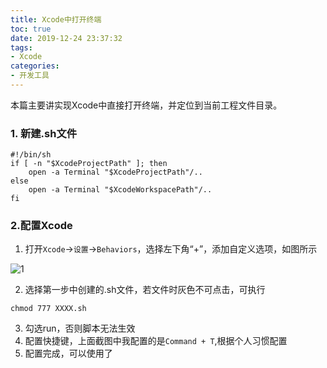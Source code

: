 ```yaml
---
title: Xcode中打开终端
toc: true
date: 2019-12-24 23:37:32
tags:
- Xcode
categories:
- 开发工具
---
```


本篇主要讲实现Xcode中直接打开终端，并定位到当前工程文件目录。

### 1. 新建.sh文件

```shell
#!/bin/sh
if [ -n "$XcodeProjectPath" ]; then
	open -a Terminal "$XcodeProjectPath"/..
else
	open -a Terminal "$XcodeWorkspacePath"/..
fi
```

### 2.配置Xcode

1. 打开`Xcode`->`设置`->`Behaviors`，选择左下角“+”，添加自定义选项，如图所示

![1](1.png)

2. 选择第一步中创建的.sh文件，若文件时灰色不可点击，可执行

```
chmod 777 XXXX.sh
```

3. 勾选run，否则脚本无法生效
4. 配置快捷键，上面截图中我配置的是`Command + T`,根据个人习惯配置
5. 配置完成，可以使用了